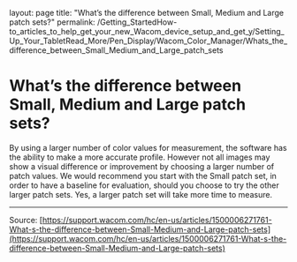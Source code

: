 layout: page
title: "What’s the difference between Small, Medium and Large patch sets?"
permalink: /Getting_StartedHow-to_articles_to_help_get_your_new_Wacom_device_setup_and_get_y/Setting_Up_Your_TabletRead_More/Pen_Display/Wacom_Color_Manager/Whats_the_difference_between_Small_Medium_and_Large_patch_sets

# What’s the difference between Small, Medium and Large patch sets?

By using a larger number of color values for measurement, the software has the ability to make a more accurate profile. However not all images may show a visual difference or improvement by choosing a larger number of patch values. We would recommend you start with the Small patch set, in order to have a baseline for evaluation, should you choose to try the other larger patch sets. Yes, a larger patch set will take more time to measure.

---
Source: [https://support.wacom.com/hc/en-us/articles/1500006271761-What-s-the-difference-between-Small-Medium-and-Large-patch-sets](https://support.wacom.com/hc/en-us/articles/1500006271761-What-s-the-difference-between-Small-Medium-and-Large-patch-sets)

